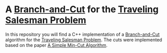 # A [Branch-and-Cut] for the [Traveling Salesman Problem]

In this repository you will find a C++ implementation of a [Branch-and-Cut] algorithm for the [Traveling Salesman Problem]. The cuts were implemented based on the paper [A Simple Min-Cut Algorithm].


[A Simple Min-Cut Algorithm]: http://e-maxx.ru/bookz/files/stoer_wagner_mincut.pdf
[Branch-and-Cut]: https://en.wikipedia.org/wiki/Branch_and_cut
[Traveling Salesman Problem]: https://en.wikipedia.org/wiki/Travelling_salesman_problem
